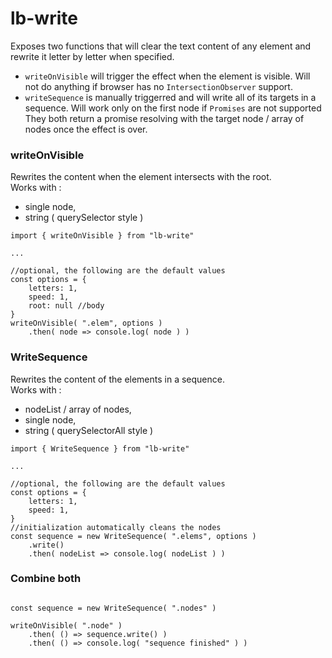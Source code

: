 # lb-write

Exposes two functions that will clear the text content of any element and rewrite it letter by letter when specified.  
- `writeOnVisible` will trigger the effect when the element is visible. Will not do anything if browser has no `IntersectionObserver` support.
- `writeSequence` is manually triggerred and will write all of its targets in a sequence. Will work only on the first node if `Promises` are not supported
They both return a promise resolving with the target node / array of nodes once the effect is over.  

### **writeOnVisible** 

Rewrites the content when the element intersects with the root.  
Works with :
- single node,
- string ( querySelector style )
```
import { writeOnVisible } from "lb-write"

...

//optional, the following are the default values
const options = {
	letters: 1,
	speed: 1,
	root: null //body
}
writeOnVisible( ".elem", options )
	.then( node => console.log( node ) )
```

### **WriteSequence** 

Rewrites the content of the elements in a sequence.  
Works with :
- nodeList / array of nodes,
- single node,
- string ( querySelectorAll style )

```
import { WriteSequence } from "lb-write"

...

//optional, the following are the default values
const options = {
	letters: 1,
	speed: 1,
}
//initialization automatically cleans the nodes
const sequence = new WriteSequence( ".elems", options ) 
	.write()
	.then( nodeList => console.log( nodeList ) )
```

###  **Combine both**

```

const sequence = new WriteSequence( ".nodes" )

writeOnVisible( ".node" )
	.then( () => sequence.write() )
	.then( () => console.log( "sequence finished" ) )
```